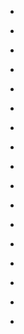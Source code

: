 
- [](/2020/03/fjkgmb7/)

- [](/2019/12/b6fbeoybs8s/)

- [](/2019/10/b3pvesabaai/)

- [](/2019/07/bzlxcgfbwba/)

- [](/2018/09/bnwdzwzloxg/)

- [](/2017/04/btbzzldleho/)

- [](/2016/12/boeoxfvbgqe/)

- [](/2016/10/bllvqvsbdct/)

- [](/2016/10/bllrszbbwnt/)

- [](/2016/10/bllk0wqhbs_/)

- [](/2016/08/bjsswtbhqge/)

- [](/2016/08/bjrxt6gb_xx/)

- [](/2016/03/bc2jky3moer/)

- [](/2016/01/ba6us1qsoel/)

- [](/2015/07/10153917472723912-0/)

- [](/2015/04/10153711150003912-3/)

- [](/2012/03/180689271383007232/)
